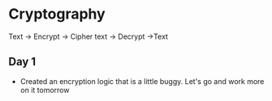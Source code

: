 # Cryptography
Text -> Encrypt -> Cipher text -> Decrypt ->Text
## Day 1
- Created an encryption logic that is a little buggy. Let's go and work more on it tomorrow

